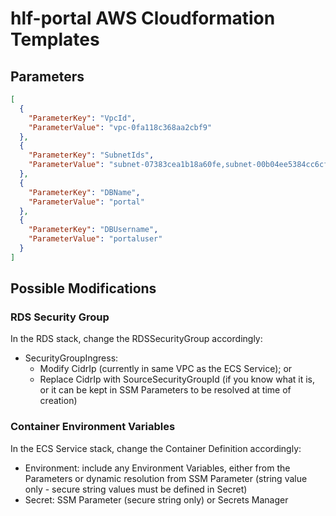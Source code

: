# hlf-portal AWS Cloudformation Templates

## Parameters

```json
[
  {
    "ParameterKey": "VpcId",
    "ParameterValue": "vpc-0fa118c368aa2cbf9"
  },
  {
    "ParameterKey": "SubnetIds",
    "ParameterValue": "subnet-07383cea1b18a60fe,subnet-00b04ee5384cc6cff"
  },
  {
    "ParameterKey": "DBName",
    "ParameterValue": "portal"
  },
  {
    "ParameterKey": "DBUsername",
    "ParameterValue": "portaluser"
  }
]
```

## Possible Modifications

### RDS Security Group

In the RDS stack, change the RDSSecurityGroup accordingly:
- SecurityGroupIngress: 
  - Modify CidrIp (currently in same VPC as the ECS Service); or
  - Replace CidrIp with SourceSecurityGroupId (if you know what it is, or it can be kept in SSM Parameters to be resolved at time of creation)

### Container Environment Variables

In the ECS Service stack, change the Container Definition accordingly:
- Environment: include any Environment Variables, either from the Parameters or dynamic resolution from SSM Parameter (string value only - secure string values must be defined in Secret)
- Secret: SSM Parameter (secure string only) or Secrets Manager